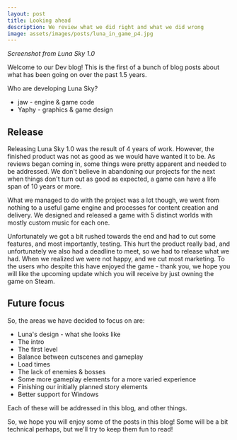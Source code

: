 ```yaml
---
layout: post
title: Looking ahead
description: We review what we did right and what we did wrong 
image: assets/images/posts/luna_in_game_p4.jpg
---
```

<i>Screenshot from Luna Sky 1.0</i>

Welcome to our Dev blog! This is the first of a bunch of blog posts about what has been going on over the past 1.5 years.

Who are developing Luna Sky? 

<ul>
    <li>jaw - engine & game code</li>
    <li>Yaphy - graphics & game design</li>
</ul>

<h2>Release</h2>

Releasing Luna Sky 1.0 was the result of 4 years of work. However, the finished product was not as good as we would have wanted it to be.
As reviews began coming in, some things were pretty apparent and needed to be addressed. We don't believe in abandoning our
projects for the next when things don't turn out as good as expected, a game can have a life span of 10 years or more.

What we managed to do with the project was a lot though, we went from nothing to a useful game engine and processes for content
creation and delivery. We designed and released a game with 5 distinct worlds with mostly custom music for each one.
 
Unfortunately we got a bit rushed towards the end and had to cut some features, and most importantly, testing. 
This hurt the product really bad, and unfortunately we also had a deadline to meet, so we had to release what we had. 
When we realized we were not happy, and we cut most marketing. To the users who despite this have enjoyed the game - thank you, we hope
you will like the upcoming update which you will receive by just owning the game on Steam.

<h2>Future focus</h2>
So, the areas we have decided to focus on are:
<ul>
    <li>Luna's design - what she looks like</li>
    <li>The intro</li>
    <li>The first level</li>
    <li>Balance between cutscenes and gameplay</li>
    <li>Load times</li>
    <li>The lack of enemies & bosses</li>
    <li>Some more gameplay elements for a more varied experience</li>
    <li>Finishing our initially planned story elements</li>
    <li>Better support for Windows</li>
</ul>

Each of these will be addressed in this blog, and other things.
 
So, we hope you will enjoy some of the posts in this blog! Some will be a bit technical perhaps, but we'll try to keep them fun to read!